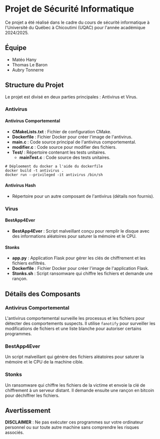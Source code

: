 # Projet de Sécurité Informatique

Ce projet a été réalisé dans le cadre du cours de sécurité informatique à l'Université du Québec à Chicoutimi (UQAC) pour l'année académique 2024/2025.

## Équipe

- Matéo Hany
- Thomas Le Baron
- Aubry Tonnerre

## Structure du Projet

Le projet est divisé en deux parties principales : Antivirus et Virus.

### Antivirus

#### Antivirus Comportemental

- **CMakeLists.txt** : Fichier de configuration CMake.
- **Dockerfile** : Fichier Docker pour créer l'image de l'antivirus.
- **main.c** : Code source principal de l'antivirus comportemental.
- **modifier.c** : Code source pour modifier des fichiers.
- **Test/** : Répertoire contenant les tests unitaires.
  - **mainTest.c** : Code source des tests unitaires.

```shell
# Déploement du docker a l'aide du dockerfile
docker build -t antivirus .
docker run --privileged -it antivirus /bin/sh 
```

#### Antivirus Hash

- Répertoire pour un autre composant de l'antivirus (détails non fournis).

### Virus

#### BestApp4Ever

- **BestApp4Ever** : Script malveillant conçu pour remplir le disque avec des informations aléatoires pour saturer la mémoire et le CPU.

#### Stonks

- **app.py** : Application Flask pour gérer les clés de chiffrement et les fichiers exfiltrés.
- **Dockerfile** : Fichier Docker pour créer l'image de l'application Flask.
- **Stonks.sh** : Script ransomware qui chiffre les fichiers et demande une rançon.

## Détails des Composants

### Antivirus Comportemental

L'antivirus comportemental surveille les processus et les fichiers pour détecter des comportements suspects. Il utilise `fanotify` pour surveiller les modifications de fichiers et une liste blanche pour autoriser certains programmes.

### BestApp4Ever

Un script malveillant qui génère des fichiers aléatoires pour saturer la mémoire et le CPU de la machine cible.

### Stonks

Un ransomware qui chiffre les fichiers de la victime et envoie la clé de chiffrement à un serveur distant. Il demande ensuite une rançon en bitcoin pour déchiffrer les fichiers.

## Avertissement

**DISCLAIMER** : Ne pas exécuter ces programmes sur votre ordinateur personnel ou sur toute autre machine sans comprendre les risques associés.